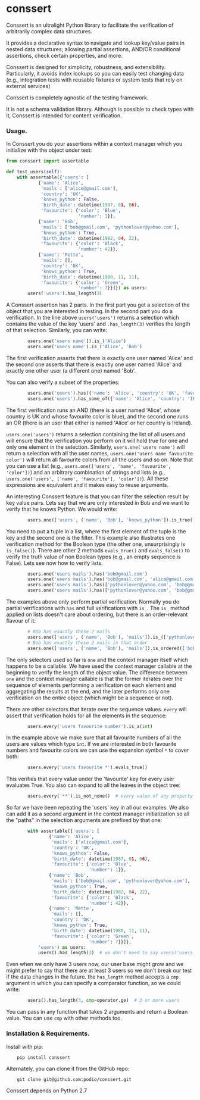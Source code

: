 conssert
========

Conssert is an ultralight Python library to facilitate the verification of arbitrarily complex data structures.

It provides a declarative syntax to navigate and lookup key/value pairs in nested data structures;
allowing partial assertions, AND/OR conditional assertions, check certain properties, and more.

Conssert is designed for simplicity, robustness, and extensibility. Particularly, it avoids index lookups so you can
easily test changing data (e.g., integration tests with reusable fixtures or system tests that rely on external services)

Conssert is completely agnostic of the testing framework.

It is not a schema validation library. Although is possible to check types with it, Conssert
is intended for content verification.


### Usage.

In Conssert you do your assertions within a context manager which you initialize with the object under test:


```python
from conssert import assertable

def test_users(self):
    with assertable({'users': [
            {'name': 'Alice',
             'mails': ['alice@gmail.com'],
             'country': 'UK',
             'knows_python': False,
             'birth_date': datetime(1987, 01, 06),
             'favourite': {'color': 'Blue',
                           'number': 1}},
            {'name': 'Bob',
             'mails': ['bob@gmail.com', 'pythonlover@yahoo.com'],
             'knows_python': True,
             'birth_date': datetime(1982, 04, 22),
             'favourite': {'color': 'Black',
                           'number': 42}},
            {'name': 'Mette',
             'mails': [],
             'country': 'DK',
             'knows_python': True,
             'birth_date': datetime(1980, 11, 11),
             'favourite': {'color': 'Green',
                           'number': 7}}]}) as users:
        users('users').has_length(3)
```

A Conssert assertion has 2 parts. In the first part you get a selection of the object that you are interested in testing.
In the second part you do a verification. In the line above `users('users')` returns a selection which contains the value
of the key 'users' and `.has_length(3)` verifies the length of that selection. Similarly, you can write:

```python
        users.one('users name']).is_('Alice')
        users.one('users name').is_('Alice', 'Bob')
```

The first verification asserts that there is exactly one user named 'Alice' and the second one asserts that there is
exactly one user named 'Alice' and exactly one other user (a different one) named 'Bob'.

You can also verify a subset of the properties:

```python
        users.one('users').has({'name': 'Alice', 'country': 'UK', 'favourite': {'color': 'Blue'}})
        users.one('users').has_some_of({'name': 'Alice', 'country': 'IE'}
```

The first verification runs an AND (there is a user named 'Alice', whose country is UK and whose favourite color is blue),
and the second one runs an OR (there is an user that either is named 'Alice' or her country is Ireland).

`users.one('users')` returns a selection containing the list of all users and will ensure that the verification you perform
on it will hold true for one and only one element in the selection. Similarly, `users.one('users name')` will return a
selection with all the user names, `users.one('users name favourite color')` will return all favourite colors from all the
users and so on. Note that you can use a list (e.g., `users.one(['users', 'name', 'favourite', 'color'])`) and an arbitrary
combination of strings and lists (e.g., `users.one('users', ['name', 'favourite'], 'color'])`). All these expressions are
equivalent and it makes easy to reuse arguments.

An interesting Conssert feature is that you can filter the selection result by key value pairs. Lets say that we are only
interested in Bob and we want to verify that he knows Python. We would write:

```python
        users.one(['users', ('name', 'Bob'), 'knows_python']).is_true()
```

You need to put a tuple in a list, where the first element of the tuple is the key and the second one is the filter.
This example also illustrates one verification method for the Boolean type (the other one, unsurprisingly is `is_false()`).
There are other 2 methods `evals_true()` and `evals_false()` to verify the truth value of non Boolean types (e.g., an
empty sequence is False).
Lets see now how to verify lists.

```python
        users.one('users mails').has('bob@gmail.com')                             # exactly one user has this mail...
        users.one('users mails').has('bob@gmail.com', 'alice@gmail.com')          # different users has these 2 mails...
        users.one('users mails').has(['pythonlover@yahoo.com', 'bob@gmail.com'])  # the same user has these 2 mails
        users.one('users mails').has(['pythonlover@yahoo.com', 'bob@gmail.com'], 'alice@gmail.com')        # voila!
```

The examples above only perform partial verification. Normally you do partial verifications with `has` and full verifications
with `is_`. The `is_` method applied on lists doesn't care about ordering, but there is an order-relevant flavour of it:

```python
        # Bob has exactly these 2 mails
        users.one(['users', ('name', 'Bob'), 'mails']).is_(['pythonlover@yahoo.com', 'bob@gmail.com'])
        # Bob has exactly these 2 mails in that order
        users.one(['users', ('name', 'Bob'), 'mails']).is_ordered(['bob@gmail.com', 'pythonlover@yahoo.com'])
```

The only selectors used so far is `one` and the context manager itself which happens to be a callable. We have used the
context manager callable at the beginning to verify the length of the object value. The difference between `one` and the
context manager callable is that the former iterates over the sequence of elements performing a verification on each
element and aggregating the results at the end, and the later performs only one verification on the entire object (which
might be a sequence or not).

There are other selectors that iterate over the sequence values. `every` will assert that verification holds for all the
elements in the sequence:

```python
        users.every('users favourite number').is_a(int)
```

In the example above we make sure that all favourite numbers of all the users are values which type `int`.
If we are interested in both favourite numbers and favourite colors we can use the expansion symbol `*` to cover both:

```python
        users.every('users favourite *').evals_true()
```

This verifies that every value under the 'favourite' key for every user evaluates True.
You also can expand to all the leaves in the object tree:

```python
        users.every('**').is_not_none()  # every value of any property of any user is not none
```

So far we have been repeating the 'users' key in all our examples. We also can add it as a second argument in the context
manager initialization so all the "paths" in the selection arguments are prefixed by that one:

```python
        with assertable({'users': [
                {'name': 'Alice',
                 'mails': ['alice@gmail.com'],
                 'country': 'UK',
                 'knows_python': False,
                 'birth_date': datetime(1987, 01, 06),
                 'favourite': {'color': 'Blue',
                               'number': 1}},
                {'name': 'Bob',
                 'mails': ['bob@gmail.com', 'pythonlover@yahoo.com'],
                 'knows_python': True,
                 'birth_date': datetime(1982, 04, 22),
                 'favourite': {'color': 'Black',
                               'number': 42}},
                {'name': 'Mette',
                 'mails': [],
                 'country': 'DK',
                 'knows_python': True,
                 'birth_date': datetime(1980, 11, 11),
                 'favourite': {'color': 'Green',
                               'number': 7}}]},
            'users') as users:
            users().has_length(3)  # we don't need to say users('users').has_length(3)
```

Even when we only have 3 users now, our user base might grow and we might prefer to say that there are at least 3 users
so we don't break our test if the data changes in the future. the `has_length` method accepts a `cmp` argument in which
you can specify a comparator function, so we could write:

```python
        users().has_length(3, cmp=operator.ge)  # 3 or more users
```

You can pass in any function that takes 2 arguments and return a Boolean value. You can use `cmp` with other methods too.


### Installation & Requirements.

Install with pip:

        pip install conssert

Alternately, you can clone it from the GitHub repo:

        git clone git@github.com:podio/conssert.git

Conssert depends on Python 2.7
